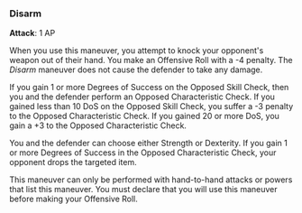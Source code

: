 ### Disarm
**Attack**: 1 AP

When you use this maneuver, you attempt to knock your opponent's weapon out of their hand. You make an Offensive Roll with a -4 penalty. The _Disarm_ maneuver does not cause the defender to take any damage.

If you gain 1 or more Degrees of Success on the Opposed Skill Check, then you and the defender perform an Opposed Characteristic Check. If you gained less than 10 DoS on the Opposed Skill Check, you suffer a -3 penalty to the Opposed Characteristic Check. If you gained 20 or more DoS, you gain a +3 to the Opposed Characteristic Check. 

You and the defender can choose either Strength or Dexterity. If you gain 1 or more Degrees of Success in the Opposed Characteristic Check, your opponent drops the targeted item.

This maneuver can only be performed with hand-to-hand attacks or powers that list this maneuver. You must declare that you will use this maneuver before making your Offensive Roll.